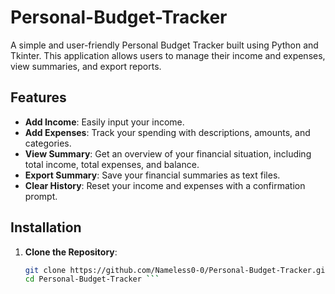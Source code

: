 # Personal-Budget-Tracker

A simple and user-friendly Personal Budget Tracker built using Python and Tkinter. This application allows users to manage their income and expenses, view summaries, and export reports.

## Features

- **Add Income**: Easily input your income.
- **Add Expenses**: Track your spending with descriptions, amounts, and categories.
- **View Summary**: Get an overview of your financial situation, including total income, total expenses, and balance.
- **Export Summary**: Save your financial summaries as text files.
- **Clear History**: Reset your income and expenses with a confirmation prompt.


## Installation

1. **Clone the Repository**:
   ```bash
   git clone https://github.com/Nameless0-0/Personal-Budget-Tracker.git
   cd Personal-Budget-Tracker ```
